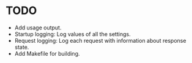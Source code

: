 # TODO

- Add usage output.
- Startup logging: Log values of all the settings.
- Request logging: Log each request with information about response state.
- Add Makefile for building.
